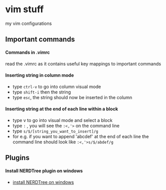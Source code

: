 # vim stuff

my vim configurations

## Important commands

#### Commands in .vimrc
read the .vimrc as it contains useful key mappings to important commands

#### Inserting string in column mode
  * type `ctrl-v` to go into column visual mode
  * type `shift-i` then the string
  * type `esc`, the string should now be inserted in the column

#### Inserting string at the end of each line within a block
  - type v to go into visual mode and select a block
  - type `:` , you will see the `:<,'>` on the command line
  - type `s/$/[string_you_want_to_insert]/g`
  - for e.g. if you want to append 'abcdef' at the end of each line the command line should look like `:<,'>s/$/abdef/g`
 


## Plugins
#### Install NERDTree plugin on windows
  * [install NERDTree on windows](http://shawn.hamman.co.nz/2011/08/getting-shit-done-on-windows-part-2-2-using-nerdtree-to-level-up-your-awesome/) 


